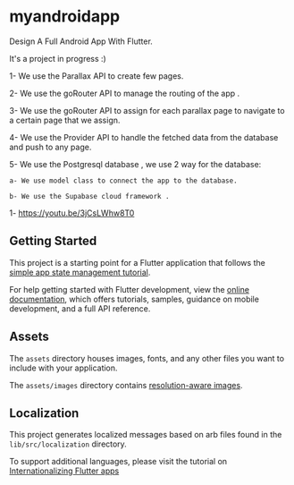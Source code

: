 # myandroidapp

Design A Full Android App With Flutter.

It's a project in progress :)

1- We use the Parallax API to create few pages.

2- We use the goRouter API to manage the routing of the app .

3- We use the goRouter API to assign for each parallax page to navigate to a certain page that we assign.

4- We use the Provider API to handle the fetched data from the database and push to any page.

5- We use the Postgresql database , we use 2 way for the database:

    a- We use model class to connect the app to the database.

    b- We use the Supabase cloud framework .

1- https://youtu.be/3jCsLWhw8T0

## Getting Started

This project is a starting point for a Flutter application that follows the
[simple app state management
tutorial](https://flutter.dev/docs/development/data-and-backend/state-mgmt/simple).

For help getting started with Flutter development, view the
[online documentation](https://flutter.dev/docs), which offers tutorials,
samples, guidance on mobile development, and a full API reference.

## Assets

The `assets` directory houses images, fonts, and any other files you want to
include with your application.

The `assets/images` directory contains [resolution-aware
images](https://flutter.dev/docs/development/ui/assets-and-images#resolution-aware).

## Localization

This project generates localized messages based on arb files found in
the `lib/src/localization` directory.

To support additional languages, please visit the tutorial on
[Internationalizing Flutter
apps](https://flutter.dev/docs/development/accessibility-and-localization/internationalization)
